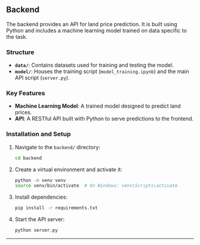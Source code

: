 ## Backend

The backend provides an API for land price prediction. It is built using Python and includes a machine learning model trained on data specific to the task.

### Structure
- **`data/`**: Contains datasets used for training and testing the model.
- **`model/`**: Houses the training script (`model_training.ipynb`) and the main API script (`server.py`).

### Key Features
- **Machine Learning Model**: A trained model designed to predict land prices.
- **API**: A RESTful API built with Python to serve predictions to the frontend.

### Installation and Setup
1. Navigate to the `backend/` directory:
   ```bash
   cd backend
   ```
2. Create a virtual environment and activate it:
   ```bash
   python -m venv venv
   source venv/bin/activate  # On Windows: venv\Scripts\activate
   ```
3. Install dependencies:
   ```bash
   pip install -r requirements.txt
   ```
4. Start the API server:
   ```bash
   python server.py
   ```

---